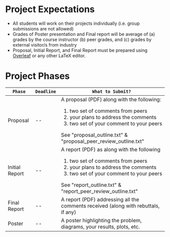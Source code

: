 # Project Expectations
* All students will work on their projects individually (i.e. group submissions are not allowed)
* Grades of Poster presentation and Final report will be average of (a) grades by the course instructor (b) peer grades, and (c) grades by external visitor/s from industry
* Proposal, Initial Report, and Final Report must be prepared using <a href="https://www.overleaf.com/">Overleaf</a> or any other LaTeX editor.

# Project Phases
| `Phase` | `Deadline` | `What to Submit?` |
| -- | -- | -- |
| Proposal | -- | A proposal (PDF) along with the following: <ol><li>two set of comments from peers</li><li>your plans to address the comments</li><li>two set of your comment to your peers</li></ol> See "proposal_outline.txt" & "proposal_peer_review_outline.txt" |
| Initial Report | -- | A report (PDF) as along with the following <ol><li>two set of comments from peers</li><li>your plans to address the comments</li><li>two set of your comment to your peers</li></ol> See "report_outline.txt" & "report_peer_review_outline.txt" |
| Final Report | -- | A report (PDF) addressing all the comments received (along with rebuttals, if any) |
| Poster | -- | A poster highlighting the problem, diagrams, your results, plots, etc. |
